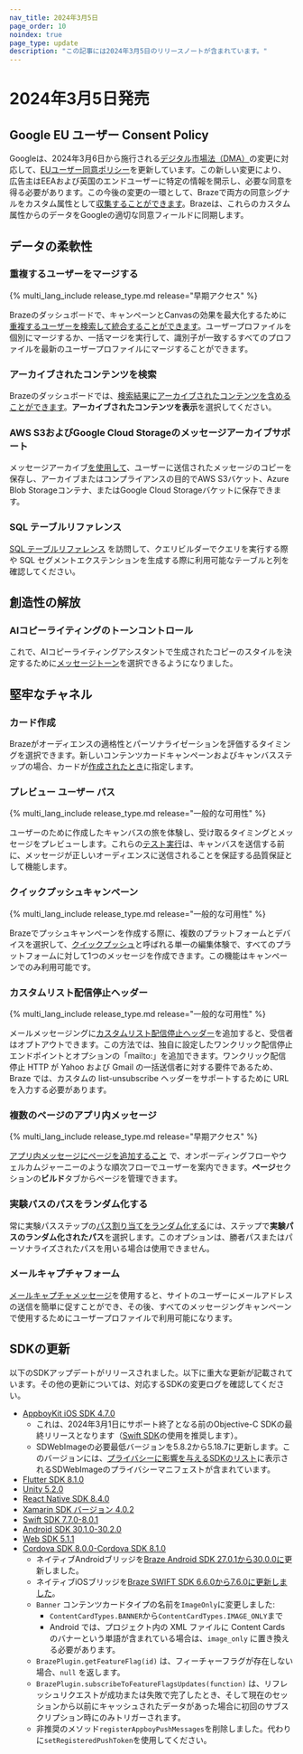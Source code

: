 ```yaml
---
nav_title: 2024年3月5日
page_order: 10
noindex: true
page_type: update
description: "この記事には2024年3月5日のリリースノートが含まれています。"
---
```


# 2024年3月5日発売

## Google EU ユーザー Consent Policy

Googleは、2024年3月6日から施行される[デジタル市場法（DMA）](https://ads-developers.googleblog.com/2023/10/updates-to-customer-match-conversion.html)の変更に対応して、[EUユーザー同意ポリシー](https://www.google.com/about/company/user-consent-policy/)を更新しています。この新しい変更により、広告主はEEAおよび英国のエンドユーザーに特定の情報を開示し、必要な同意を得る必要があります。この今後の変更の一環として、Brazeで両方の同意シグナルをカスタム属性として[収集することができます]({{site.baseurl}}/partners/canvas_steps/google_audience_sync/#collecting-consent-for-eea-and-uk-end-users)。Brazeは、これらのカスタム属性からのデータをGoogleの適切な同意フィールドに同期します。

## データの柔軟性

### 重複するユーザーをマージする

{% multi_lang_include release_type.md release="早期アクセス" %}

Brazeのダッシュボードで、キャンペーンとCanvasの効果を最大化するために[重複するユーザーを検索して統合することができます]({{site.baseurl}}/user_guide/engagement_tools/segments/user_profiles/duplicate_users)。ユーザープロファイルを個別にマージするか、一括マージを実行して、識別子が一致するすべてのプロファイルを最新のユーザープロファイルにマージすることができます。

### アーカイブされたコンテンツを検索

Brazeのダッシュボードでは、[検索結果にアーカイブされたコンテンツを含めることができます]({{site.baseurl}}/user_guide/administrative/access_braze/global_search/#filter-for-archived-content)。**アーカイブされたコンテンツを表示**を選択してください。

### AWS S3およびGoogle Cloud Storageのメッセージアーカイブサポート

メッセージアーカイブ[を使用して]({{site.baseurl}}/user_guide/data_and_analytics/export_braze_data/message_archiving/)、ユーザーに送信されたメッセージのコピーを保存し、アーカイブまたはコンプライアンスの目的でAWS S3バケット、Azure Blob Storageコンテナ、またはGoogle Cloud Storageバケットに保存できます。

### SQL テーブルリファレンス

[SQL テーブルリファレンス]({{site.baseurl}}/user_guide/engagement_tools/segments/sql_segments/sql_segments_tables/) を訪問して、クエリビルダーでクエリを実行する際や SQL セグメントエクステンションを生成する際に利用可能なテーブルと列を確認してください。

## 創造性の解放

### AIコピーライティングのトーンコントロール

これで、AIコピーライティングアシスタントで生成されたコピーのスタイルを決定するために[メッセージトーン]({{site.baseurl}}/user_guide/brazeai/generative_ai/ai_copywriting/#steps)を選択できるようになりました。

## 堅牢なチャネル

### カード作成

Brazeがオーディエンスの適格性とパーソナライゼーションを評価するタイミングを選択できます。新しいコンテンツカードキャンペーンおよびキャンバスステップの場合、カードが[作成されたとき]({{site.baseurl}}/user_guide/message_building_by_channel/content_cards/create/card_creation/)に指定します。 

### プレビュー ユーザー パス

{% multi_lang_include release_type.md release="一般的な可用性" %}

ユーザーのために作成したキャンバスの旅を体験し、受け取るタイミングとメッセージをプレビューします。これらの[テスト実行]({{site.baseurl}}/preview_user_paths/)は、キャンバスを送信する前に、メッセージが正しいオーディエンスに送信されることを保証する品質保証として機能します。

### クイックプッシュキャンペーン

{% multi_lang_include release_type.md release="一般的な可用性" %}

Brazeでプッシュキャンペーンを作成する際に、複数のプラットフォームとデバイスを選択して、[クイックプッシュ]({{site.baseurl}}/user_guide/message_building_by_channel/push/creating_a_push_message/quick_push/)と呼ばれる単一の編集体験で、すべてのプラットフォームに対して1つのメッセージを作成できます。この機能はキャンペーンでのみ利用可能です。

### カスタムリスト配信停止ヘッダー

{% multi_lang_include release_type.md release="一般的な可用性" %}

メールメッセージングに[カスタムリスト配信停止ヘッダー]({{site.baseurl}}/user_guide/administrative/app_settings/email_settings/#custom-list-unsubscribe-header)を追加すると、受信者はオプトアウトできます。この方法では、独自に設定したワンクリック配信停止エンドポイントとオプションの「mailto:」を追加できます。ワンクリック配信停止 HTTP が Yahoo および Gmail の一括送信者に対する要件であるため、Braze では、カスタムの list-unsubscribe ヘッダーをサポートするために URL を入力する必要があります。

### 複数のページのアプリ内メッセージ

{% multi_lang_include release_type.md release="早期アクセス" %}

[アプリ内メッセージにページを追加すること]({{site.baseurl}}/user_guide/message_building_by_channel/in-app_messages/drag_and_drop/create/#multi-page) で、オンボーディングフローやウェルカムジャーニーのような順次フローでユーザーを案内できます。**ページ**セクションの**ビルド**タブからページを管理できます。

### 実験パスのパスをランダム化する

常に実験パスステップの[パス割り当てをランダム化する]({{site.baseurl}}/user_guide/engagement_tools/canvas/canvas_components/experiment_step)には、ステップで**実験パスのランダム化されたパス**を選択します。このオプションは、勝者パスまたはパーソナライズされたパスを用いる場合は使用できません。

### メールキャプチャフォーム

[メールキャプチャメッセージ]({{site.baseurl}}/user_guide/message_building_by_channel/in-app_messages/traditional/customize/email_capture_form/)を使用すると、サイトのユーザーにメールアドレスの送信を簡単に促すことができ、その後、すべてのメッセージングキャンペーンで使用するためにユーザープロファイルで利用可能になります。

## SDKの更新
 
以下のSDKアップデートがリリースされました。以下に重大な更新が記載されています。その他の更新については、対応するSDKの変更ログを確認してください。

- [AppboyKit iOS SDK 4.7.0](https://github.com/Appboy/appboy-ios-sdk/releases/tag/4.7.0)
    - これは、2024年3月1日にサポート終了となる前のObjective-C SDKの最終リリースとなります（[Swift SDK](https://github.com/braze-inc/braze-swift-sdk/)の使用を推奨します）。
    - SDWebImageの必要最低バージョンを5.8.2から5.18.7に更新します。このバージョンには、[プライバシーに影響を与えるSDKのリスト](https://developer.apple.com/support/third-party-SDK-requirements/)に表示されるSDWebImageのプライバシーマニフェストが含まれています。
- [Flutter SDK 8.1.0](https://pub.dev/packages/braze_plugin/changelog)
- [Unity 5.2.0](https://github.com/braze-inc/braze-unity-sdk/blob/master/CHANGELOG.md)
- [React Native SDK 8.4.0](https://github.com/braze-inc/braze-react-native-sdk/blob/8.4.0/CHANGELOG.md)
- [Xamarin SDK バージョン 4.0.2](https://github.com/braze-inc/braze-xamarin-sdk/blob/master/CHANGELOG.md)
- [Swift SDK 7.7.0-8.0.1](https://github.com/braze-inc/braze-swift-sdk/blob/main/CHANGELOG.md#801)
- [Android SDK 30.1.0-30.2.0](https://github.com/braze-inc/braze-android-sdk/blob/master/CHANGELOG.md)
- [Web SDK 5.1.1](https://github.com/braze-inc/braze-web-sdk/blob/master/CHANGELOG.md)
- [Cordova SDK 8.0.0-Cordova SDK 8.1.0](https://github.com/braze-inc/braze-cordova-sdk/blob/master/CHANGELOG.md)
    - ネイティブAndroidブリッジを[Braze Android SDK 27.0.1から30.0.0に](https://github.com/braze-inc/braze-android-sdk/compare/v27.0.0...v30.0.0#diff-06572a96a58dc510037d5efa622f9bec8519bc1beab13c9f251e97e657a9d4ed)更新しました。
    - ネイティブiOSブリッジを[Braze SWIFT SDK 6.6.0から7.6.0に更新しました](https://github.com/braze-inc/braze-swift-sdk/compare/6.6.0...7.6.0#diff-06572a96a58dc510037d5efa622f9bec8519bc1beab13c9f251e97e657a9d4ed)。
    - `Banner` コンテンツカードタイプの名前を`ImageOnly`に変更しました:
        - `ContentCardTypes.BANNER`から`ContentCardTypes.IMAGE_ONLY`まで
        - Android では、プロジェクト内の XML ファイルに Content Cards のバナーという単語が含まれている場合は、`image_only` に置き換える必要があります。
    - `BrazePlugin.getFeatureFlag(id)` は、フィーチャーフラグが存在しない場合、`null` を返します。
    - `BrazePlugin.subscribeToFeatureFlagsUpdates(function)` は、リフレッシュリクエストが成功または失敗で完了したとき、そして現在のセッションから以前にキャッシュされたデータがあった場合に初回のサブスクリプション時にのみトリガーされます。
    - 非推奨のメソッド`registerAppboyPushMessages`を削除しました。代わりに`setRegisteredPushToken`を使用してください。
